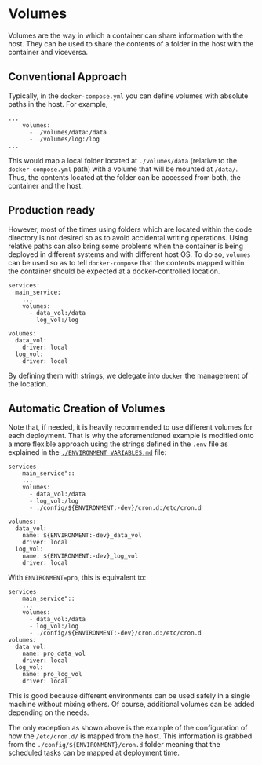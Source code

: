 # Volumes

Volumes are the way in which a container can share information with the host.
They can be used to share the contents of a folder in the host with the container and viceversa.

## Conventional Approach

Typically, in the `docker-compose.yml` you can define volumes with absolute paths in the host.
For example,
```
...
    volumes:
      - ./volumes/data:/data
      - ./volumes/log:/log
...
```

This would map a local folder located at `./volumes/data` (relative to the `docker-compose.yml` path) with a volume that will be mounted at `/data/`.
Thus, the contents located at the folder can be accessed from both, the container and the host.

## Production ready

However, most of the times using folders which are located within the code directory is not desired so as to avoid accidental writing operations.
Using relative paths can also bring some problems when the container is being deployed in different systems and with different host OS.
To do so, `volumes` can be used so as to tell `docker-compose` that the contents mapped within the container should be expected at a docker-controlled location.

```
services:
  main_service:
    ...
    volumes:
      - data_vol:/data
      - log_vol:/log

volumes:
  data_vol:
    driver: local
  log_vol:
    driver: local
```

By defining them with strings, we delegate into `docker` the management of the location.

## Automatic Creation of Volumes

Note that, if needed, it is heavily recommended to use different volumes for each deployment.
That is why the aforementioned example is modified onto a more flexible approach using the strings defined in the `.env` file as explained in the [`./ENVIRONMENT_VARIABLES.md`](./ENVIRONMENT_VARIABLES.md) file:

```
services
    main_service"::
    ...
    volumes:
      - data_vol:/data
      - log_vol:/log
      - ./config/${ENVIRONMENT:-dev}/cron.d:/etc/cron.d

volumes:
  data_vol:
    name: ${ENVIRONMENT:-dev}_data_vol
    driver: local
  log_vol:
    name: ${ENVIRONMENT:-dev}_log_vol
    driver: local
```

With `ENVIRONMENT=pro`, this is equivalent to:

```
services
    main_service"::
    ...
    volumes:
      - data_vol:/data
      - log_vol:/log
      - ./config/${ENVIRONMENT:-dev}/cron.d:/etc/cron.d
volumes:
  data_vol:
    name: pro_data_vol
    driver: local
  log_vol:
    name: pro_log_vol
    driver: local
```

This is good because different environments can be used safely in a single machine without mixing others.
Of course, additional volumes can be added depending on the needs.

The only exception as shown above is the example of the configuration of how the `/etc/cron.d/` is mapped from the host.
This information is grabbed from the `./config/${ENVIRONMENT}/cron.d` folder meaning that the scheduled tasks can be mapped at deployment time.
